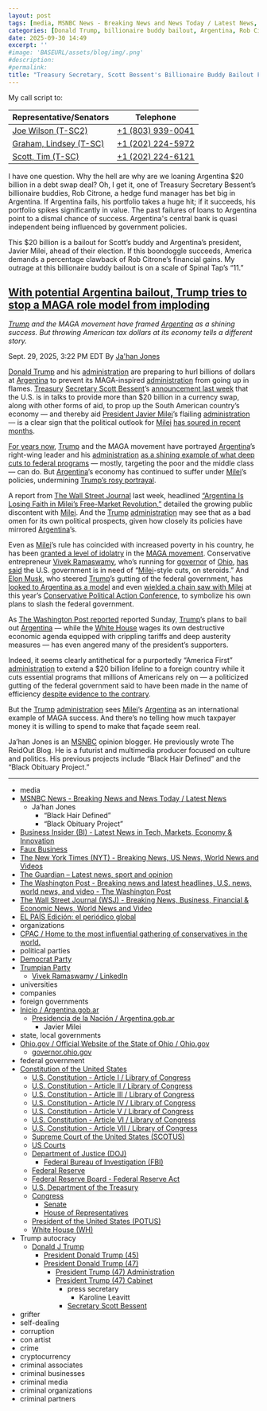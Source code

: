 ```yaml
---
layout: post
tags: [media, MSNBC News - Breaking News and News Today / Latest News, Ja’han Jones, “Black Hair Defined”, “Black Obituary Project”, Business Insider (BI) - Latest News in Tech Markets Economy & Innovation, Faux Business, The New York Times (NYT) - Breaking News US News World News and Videos, The Guardian – Latest news sport and opinion, The Washington Post - Breaking news and latest headlines U.S. news world news and video - The Washington Post, The Wall Street Journal (WSJ) - Breaking News Business Financial & Economic News World News and Video, EL PAÍS Edición –  el periódico global, organizations, CPAC / Home to the most influential gathering of conservatives in the world., political parties, Democrat Party, Trumpian Party, Vivek Ramaswamy / LinkedIn, universities, companies, foreign governments, Inicio / Argentina.gob.ar, Presidencia de la Nación / Argentina.gob.ar, Javier Milei, state local governments, Ohio.gov / Official Website of the State of Ohio / Ohio.gov, governor.ohio.gov, federal government, Constitution of the United States, U.S. Constitution - Article I / Library of Congress, U.S. Constitution - Article II / Library of Congress, U.S. Constitution - Article III / Library of Congress, U.S. Constitution - Article IV / Library of Congress, U.S. Constitution - Article V / Library of Congress, U.S. Constitution - Article VI / Library of Congress, U.S. Constitution - Article VII / Library of Congress, Supreme Court of the United States (SCOTUS), US Courts, Department of Justice (DOJ), Federal Bureau of Investigation (FBI), Federal Reserve, Federal Reserve Board - Federal Reserve Act, U.S. Department of the Treasury, Congress, Senate, House of Representatives, President of the United States (POTUS), White House (WH), Trump autocracy, Donald J Trump, President Donald Trump (45), President Donald Trump (47), President Trump (47) Administration, President Trump (47) Cabinet, press secretary, Karoline Leavitt, Secretary Scott Bessent, grifter, self-dealing, corruption, con artist, crime, cryptocurrency, criminal associates, criminal businesses, criminal media, criminal organizations, criminal partners]
categories: [Donald Trump, billionaire buddy bailout, Argentina, Rob Citrone, hedge fund ]
date: 2025-09-30 14:49
excerpt: ''
#image: 'BASEURL/assets/blog/img/.png'
#description:
#permalink:
title: "Treasury Secretary, Scott Bessent's Billionaire Buddy Bailout For Rob Citrone’ Bad Bet on Argentina"
---
```


My call script to:

| Representative/Senators | Telephone |
|---|---|
| [Joe Wilson (T-SC2)](https://joewilson.house.gov/) | [\+1 (803) 939-0041](tel:+18039390041) |
| [Graham, Lindsey (T-SC)](https://www.lgraham.senate.gov/) | [\+1 (202) 224-5972](tel:+12022245972) |
| [Scott, Tim (T-SC)](https://www.scott.senate.gov/) | [\+1 (202) 224-6121](tel:+12022246121) |

I have one question. Why the hell are why are we loaning Argentina \$20 billion in a debt swap deal? Oh, I get it, one of Treasury Secretary Bessent’s billionaire buddies, Rob Citrone, a hedge fund manager has bet big in Argentina. If Argentina fails, his portfolio takes a huge hit; if it succeeds, his portfolio spikes significantly in value. The past failures of loans to Argentina point to a dismal chance of success. Argentina's central bank is quasi independent being influenced by government policies. 

This \$20 billion is a bailout for Scott’s buddy and Argentina’s president, Javier Milei, ahead of their election. If this boondoggle succeeds, America demands a percentage clawback of Rob Citrone’s financial gains. My outrage at this billionaire buddy bailout is on a scale of Spinal Tap’s “11.”

## [With potential Argentina bailout, Trump tries to stop a MAGA role model from imploding](https://www.msnbc.com/top-stories/latest/argentina-bailout-trump-milei-bessent-maga-rcna234502)

*[Trump](https://www.donaldjtrump.com/) and the MAGA movement have framed [Argentina](https://www.argentina.gob.ar/) as a shining success. But throwing American tax dollars at its economy tells a different story.*

Sept. 29, 2025, 3:22 PM EDT
By [Ja'han Jones](https://www.msnbc.com/author/jahan-jones-ncpn371241)

[Donald Trump](https://www.donaldjtrump.com/) and his [administration](https://www.whitehouse.gov/administration/) are preparing to hurl billions of dollars at [Argentina](https://www.argentina.gob.ar/) to prevent its MAGA-inspired [administration](https://www.whitehouse.gov/administration/) from going up in flames.
[Treasury](https://home.treasury.gov/) [Secretary Scott Bessent](https://home.treasury.gov/about/general-information/officials/scott-bessent)’s [announcement last week](https://x.com/SecScottBessent/status/1970821535507026177) that the U.S. is in talks to provide more than \$20 billion in a currency swap, along with other forms of aid, to prop up the South American country’s economy — and thereby aid [President Javier Milei](https://www.casarosada.gob.ar/el-presidente/)’s flailing [administration](https://www.whitehouse.gov/administration/) — is a clear sign that the political outlook for [Milei](https://www.casarosada.gob.ar/el-presidente/) [has soured in recent months](https://www.nytimes.com/2025/09/26/world/americas/milei-argentina-economy.html).


[For years now](https://www.theguardian.com/world/2023/nov/20/trump-bolsonaro-javier-milei-argentina-far-right), [Trump](https://www.donaldjtrump.com/) and the MAGA movement have portrayed [Argentina](https://www.argentina.gob.ar/)’s right-wing leader and his [administration](https://www.whitehouse.gov/administration/) [as a shining example of what deep cuts to federal programs](https://www.msnbc.com/the-reidout/reidout-blog/cpac-nayib-bukele-javier-milei-rcna140030) — mostly, targeting the poor and the middle class — can do. But [Argentina](https://www.argentina.gob.ar/)’s economy has continued to suffer under [Milei](https://www.casarosada.gob.ar/el-presidente/)’s policies, undermining [Trump’s rosy portrayal](https://english.elpais.com/international/2024-11-13/trump-tells-milei-you-are-my-favorite-president-in-first-call-since-us-election.html).

A report from [The Wall Street Journal](https://www.wsj.com/) last week, headlined [“Argentina Is Losing Faith in Milei’s Free-Market Revolution,”](https://www.wsj.com/world/americas/argentina-is-losing-faith-in-mileis-free-market-revolution-9475ba42?gaa_at=eafs&gaa_n=ASWzDAj9CuXXeE3Z_R6AScNxzVAUqtIQrPlGCkJsF0dsCBPYQyERY5UB3rCTwv2yEeQ%3D&gaa_ts=68dac0fd&gaa_sig=pLjsQpT53Mm5-1uiIpY5sJ9hYZpgnQbipA-Ys7L0vMfKntw46D_01tQt5Vtz39lHG6i-s6nYBikkuDWBulOu9A%3D%3D) detailed the growing public discontent with [Milei](https://www.casarosada.gob.ar/el-presidente/). And the [Trump](https://www.donaldjtrump.com/) [administration](https://www.whitehouse.gov/administration/) may see that as a bad omen for its own political prospects, given how closely its policies have mirrored [Argentina](https://www.argentina.gob.ar/)’s.

Even as [Milei](https://www.casarosada.gob.ar/el-presidente/)’s rule has coincided with increased poverty in his country, he has been [granted a level of idolatry](https://english.elpais.com/international/2024-11-13/trump-tells-milei-you-are-my-favorite-president-in-first-call-since-us-election.html) in the [MAGA movement](https://www.foxbusiness.com/fox-news-world/hailed-trump-musk-argentinas-milei-economic-miracle-maker). Conservative entrepreneur [Vivek Ramaswamy](https://www.linkedin.com/in/vivekgramaswamy/), who’s running for [governor](https://governor.ohio.gov/) of [Ohio](https://governor.ohio.gov/), [has said](https://x.com/VivekGRamaswamy/status/1858559544202502250) the U.S. government is in need of “[Milei](https://www.casarosada.gob.ar/el-presidente/)-style cuts, on steroids.” And [Elon Musk](https://ir.tesla.com/corporate/elon-musk), who steered [Trump](https://www.donaldjtrump.com/)’s gutting of the federal government, has [looked to Argentina as a model](https://www.businessinsider.com/elon-musks-doge-looks-to-argentinas-economic-reform-cut-spending-2024-11) and even [wielded a chain saw with Milei](https://www.youtube.com/watch?v=nkMVb0RNptA) at this year’s [Conservative Political Action Conference](https://www.cpac.org/), to symbolize his own plans to slash the federal government.

As [The Washington Post reported](https://www.washingtonpost.com/business/2025/09/28/argentina-us-bailout-package/) reported Sunday, [Trump](https://www.donaldjtrump.com/)’s plans to bail out [Argentina](https://www.argentina.gob.ar/) — while the [White House](https://www.whitehouse.gov/) wages its own destructive economic agenda equipped with crippling tariffs and deep austerity measures — has even angered many of the president’s supporters.

Indeed, it seems clearly antithetical for a purportedly “America First” [administration](https://www.whitehouse.gov/administration/) to extend a \$20 billion lifeline to a foreign country while it cuts essential programs that millions of Americans rely on — a politicized gutting of the federal government said to have been made in the name of efficiency [despite evidence to the contrary](https://www.msnbc.com/top-stories/latest/doge-federal-employees-reductions-in-force-rif-rcna222536).

But the [Trump](https://www.donaldjtrump.com/) [administration](https://www.whitehouse.gov/administration/) sees [Milei](https://www.casarosada.gob.ar/el-presidente/)’s [Argentina](https://www.argentina.gob.ar/) as an international example of MAGA success. And there’s no telling how much taxpayer money it is willing to spend to make that façade seem real.

Ja’han Jones is an [MSNBC](https://www.msnbc.com/) opinion blogger. He previously wrote The ReidOut Blog. He is a futurist and multimedia producer focused on culture and politics. His previous projects include “Black Hair Defined” and the “Black Obituary Project.”

----
- media
- [MSNBC News - Breaking News and News Today / Latest News](https://www.msnbc.com/)
    - Ja’han Jones
        - “Black Hair Defined”
        - “Black Obituary Project”
- [Business Insider (BI) - Latest News in Tech, Markets, Economy & Innovation](https://www.businessinsider.com/)
- [Faux Business](https://www.foxbusiness.com/)
- [The New York Times (NYT) - Breaking News, US News, World News and Videos](https://www.nytimes.com/)
- [The Guardian – Latest news, sport and opinion](https://www.theguardian.com/)
- [The Washington Post - Breaking news and latest headlines, U.S. news, world news, and video - The Washington Post](https://www.washingtonpost.com/)
- [The Wall Street Journal (WSJ) - Breaking News, Business, Financial & Economic News, World News and Video](https://www.wsj.com/)
- [EL PAÍS Edición: el periódico global](https://elpais.com/)
- organizations
- [CPAC / Home to the most influential gathering of conservatives in the world.](https://www.cpac.org/)
- political parties
- [Democrat Party](https://www.democrats.org/)
- [Trumpian Party](https://www.gop.com/)
    - [Vivek Ramaswamy / LinkedIn](https://www.linkedin.com/in/vivekgramaswamy/)
- universities
- companies
- foreign governments
- [Inicio / Argentina.gob.ar](https://www.argentina.gob.ar/)
    - [Presidencia de la Nación / Argentina.gob.ar](https://www.argentina.gob.ar/presidencia)
        - Javier Milei
- state, local governments 
- [Ohio.gov / Official Website of the State of Ohio / Ohio.gov](https://ohio.gov/)
    - [governor.ohio.gov](https://governor.ohio.gov/)
- federal government
- [Constitution of the United States](https://constitution.congress.gov/constitution/)
    - [U.S. Constitution - Article I / Library of Congress](https://constitution.congress.gov/constitution/article-1/)
    - [U.S. Constitution - Article II / Library of Congress](https://constitution.congress.gov/constitution/article-2/)
    - [U.S. Constitution - Article III / Library of Congress](https://constitution.congress.gov/constitution/article-3/)
    - [U.S. Constitution - Article IV / Library of Congress](https://constitution.congress.gov/constitution/article-4/)
    - [U.S. Constitution - Article V / Library of Congress](https://constitution.congress.gov/constitution/article-5/)
    - [U.S. Constitution - Article VI / Library of Congress](https://constitution.congress.gov/constitution/article-6/)
    - [U.S. Constitution - Article VII / Library of Congress](https://constitution.congress.gov/constitution/article-7/)
    - [Supreme Court of the United States (SCOTUS)](https://www.supremecourt.gov/)
    - [US Courts](https://www.uscourts.gov/)
    - [Department of Justice (DOJ)](https://www.justice.gov/)
        - [Federal Bureau of Investigation (FBI)](https://www.fbi.gov/)
    - [Federal Reserve](https;//www.federalreserve.gov/)
    - [Federal Reserve Board - Federal Reserve Act](https://www.federalreserve.gov/aboutthefed/fract.htm)
    - [U.S. Department of the Treasury](https://home.treasury.gov/)
    - [Congress](https://www.congress.gov/)
        - [Senate](https://www.senate.gov/)
        - [House of Representatives](https://www.house.gov/)
     - [President of the United States (POTUS)](https://www.whitehouse.gov/)
    - [White House (WH)](https://www.whitehouse.gov/)
- Trump autocracy
    - [Donald J Trump](https://www.donaldjtrump.com/)
        - [President Donald Trump (45)](https://trumpwhitehouse.archives.gov/)
        - [President Donald Trump (47)](https://www.whitehouse.gov/administration/donald-j-trump/)
            - [President Trump (47) Administration](https://www.whitehouse.gov/administration/)
            - [President Trump (47) Cabinet](https://www.whitehouse.gov/administration/the-cabinet/)
                - press secretary
                    - Karoline Leavitt
                - [Secretary Scott Bessent](https://home.treasury.gov/about/general-information/officials/scott-bessent)
- grifter
- self-dealing
- corruption
- con artist
- crime
- cryptocurrency
- criminal associates
- criminal businesses
- criminal media
- criminal organizations
- criminal partners

